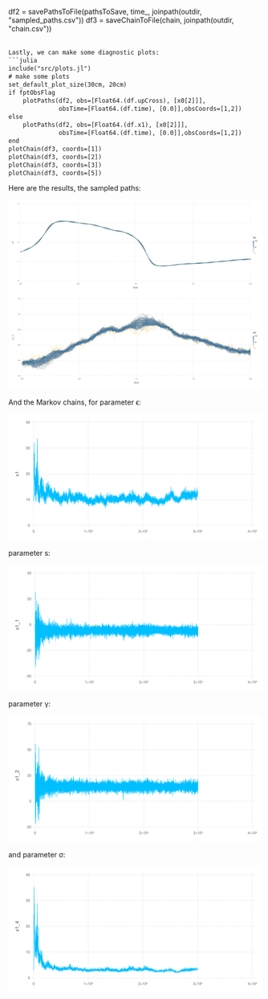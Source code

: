 


df2 = savePathsToFile(pathsToSave, time_, joinpath(outdir, "sampled_paths.csv"))
df3 = saveChainToFile(chain, joinpath(outdir, "chain.csv"))
```

Lastly, we can make some diagnostic plots:
```julia
include("src/plots.jl")
# make some plots
set_default_plot_size(30cm, 20cm)
if fptObsFlag
    plotPaths(df2, obs=[Float64.(df.upCross), [x0[2]]],
              obsTime=[Float64.(df.time), [0.0]],obsCoords=[1,2])
else
    plotPaths(df2, obs=[Float64.(df.x1), [x0[2]]],
              obsTime=[Float64.(df.time), [0.0]],obsCoords=[1,2])
end
plotChain(df3, coords=[1])
plotChain(df3, coords=[2])
plotChain(df3, coords=[3])
plotChain(df3, coords=[5])
```
Here are the results, the sampled paths:

![temp](../assets/paths.js.svg)

And the Markov chains, for parameter ϵ:

![temp](../assets/param1.js.svg)

parameter s:

![temp](../assets/param2.js.svg)

parameter γ:

![temp](../assets/param3.js.svg)

and parameter σ:

![temp](../assets/param5.js.svg)